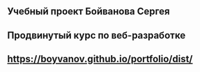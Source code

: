 ## Учебный проект Бойванова Сергея
## Продвинутый курс по веб-разработке
## https://boyvanov.github.io/portfolio/dist/

